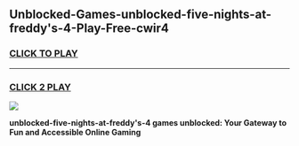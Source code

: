 
## Unblocked-Games-unblocked-five-nights-at-freddy's-4-Play-Free-cwir4
<h3>
<a href="https://premium76.site?title=unblocked-five-nights-at-freddy's-4&ref=18A1">CLICK TO PLAY</a></h3>
<hr>

<h3>
<a href="https://premium76.site?title=unblocked-five-nights-at-freddy's-4&ref=18A1">CLICK 2 PLAY</a>
  
</h3>

<a href="https://premium76.site?title=unblocked-five-nights-at-freddy's-4&ref=18A1"><img src="https://clearcache.store/games.png"></a>


**unblocked-five-nights-at-freddy's-4 games unblocked: Your Gateway to Fun and Accessible Online Gaming**
